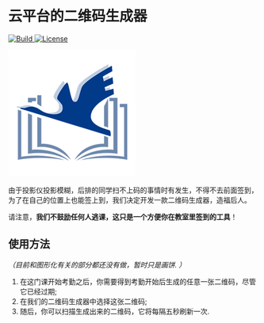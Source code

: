 # 云平台的二维码生成器

<p>
    <a href="https://www.python.org/">
        <img alt="Build" src="https://img.shields.io/badge/Python-3.9+-1f425f.svg?color=purple">
    </a>
    <a href="https://copyright.princeton.edu/policy">
        <img alt="License" src="https://img.shields.io/badge/License-MIT-blue">
    </a>
</p>

![teaser](teaser.png)

由于投影仪投影模糊，后排的同学扫不上码的事情时有发生，不得不去前面签到，为了在自己的位置上也能签上到，我们决定开发一款二维码生成器，造福后人。

请注意，**我们不鼓励任何人逃课，这只是一个方便你在教室里签到的工具**！

## 使用方法

*（目前和图形化有关的部分都还没有做，暂时只是画饼. ）*

1. 在这门课开始考勤之后，你需要得到考勤开始后生成的任意一张二维码，尽管它已经过期;
2. 在我们的二维码生成器中选择这张二维码;
3. 随后，你可以扫描生成出来的二维码，它将每隔五秒刷新一次.



